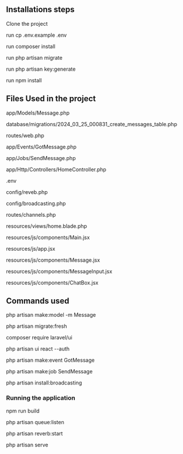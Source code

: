 ## Installations steps

Clone the project

run cp .env.example .env

run composer install

run php artisan migrate

run php artisan key:generate

run npm install

## Files Used in the project

app/Models/Message.php

database/migrations/2024_03_25_000831_create_messages_table.php

routes/web.php

app/Events/GotMessage.php

app/Jobs/SendMessage.php

app/Http/Controllers/HomeController.php

.env

config/reveb.php

config/broadcasting.php

routes/channels.php

resources/views/home.blade.php

resources/js/components/Main.jsx

resources/js/app.jsx

resources/js/components/Message.jsx

resources/js/components/MessageInput.jsx

resources/js/components/ChatBox.jsx

## Commands used

php artisan make:model -m Message

php artisan migrate:fresh

composer require laravel/ui

php artisan ui react --auth

php artisan make:event GotMessage

php artisan make:job SendMessage

php artisan install:broadcasting

### Running the application

npm run build

php artisan queue:listen

php artisan reverb:start

php artisan serve
